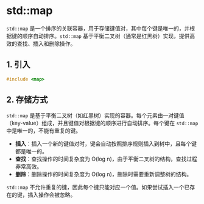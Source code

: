 # std::map

`std::map` 是一个排序的关联容器，用于存储键值对，其中每个键是唯一的，并根据键的顺序自动排序。`std::map` 基于平衡二叉树（通常是红黑树）实现，提供高效的查找、插入和删除操作。

## 1. 引入

```C++
#include <map>
```

## 2. 存储方式

`std::map` 是基于平衡二叉树（如红黑树）实现的容器。每个元素由一对键值（key-value）组成，并且键值对根据键的顺序进行自动排序。每个键在 `std::map` 中是唯一的，不能有重复的键。

- **插入**：插入一个新的键值对时，键会自动按照排序规则插入到树中，且每个键都是唯一的。
- **查找**：查找操作的时间复杂度为 O(log n)，由于平衡二叉树的结构，查找过程非常高效。
- **删除**：删除操作的时间复杂度为 O(log n)，删除时需要重新调整树的结构。

`std::map` 不允许重复的键，因此每个键只能对应一个值。如果尝试插入一个已存在的键，插入操作会被忽略。
